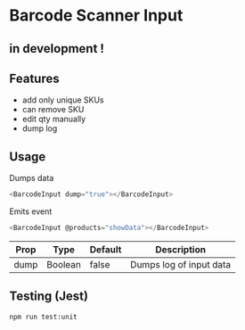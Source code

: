 # Barcode Scanner Input

## in development !

## Features
- add only unique SKUs
- can remove SKU
- edit qty manually
- dump log

## Usage

Dumps data
```js
<BarcodeInput dump="true"></BarcodeInput>
```

Emits event
```js
<BarcodeInput @products="showData"></BarcodeInput>
```

| Prop | Type    | Default | Description             |
| ---- | ------- | ------- | ----------------------- |
| dump | Boolean | false   | Dumps log of input data |

## Testing (Jest)

```
npm run test:unit
```
